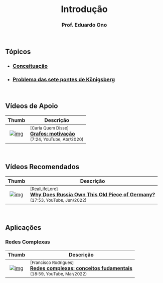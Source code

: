 
<h1 align="center">Introdução</h1>

<h3 align="center">Prof. Eduardo Ono</h3>

<br>

## Tópicos

* ### [Conceituação](./conceituacao.ipynb)

* ### [Problema das sete pontes de Königsberg](./problema-das-sete-pontes-de-konigsberg.ipynb)

<br>

## Vídeos de Apoio

| Thumb | Descrição |
| :-: | --- |
| [![img](https://img.youtube.com/vi/cTDolIbWrnc/default.jpg)](https://www.youtube.com/watch?v=cTDolIbWrnc) | <sup>[Carla Quem Disse]</sup><br>[__Grafos: motivação__](https://www.youtube.com/watch?v=cTDolIbWrnc)<br><sub>(7:24, YouTube, Abr/2020)</sub>

&nbsp;

## Vídeos Recomendados

| Thumb | Descrição |
| :-: | --- |
| [![img](https://img.youtube.com/vi/b2f9Zf-MDtU/default.jpg)](https://www.youtube.com/watch?v=b2f9Zf-MDtU) | <sup>[RealLifeLore]</sup><br>[__Why Does Russia Own This Old Piece of Germany?__](https://www.youtube.com/watch?v=b2f9Zf-MDtU)<br><sub>(17:53, YouTube, Jun/2022)</sub>

&nbsp;

## Aplicações

### Redes Complexas

| Thumb | Descrição |
| :-: | --- |
| [![img](https://img.youtube.com/vi/QKzZba-G1v4/default.jpg)](https://www.youtube.com/watch?v=QKzZba-G1v4) | <sup>[Francisco Rodrigues]</sup><br>[__Redes complexas: conceitos fudamentais__](https://www.youtube.com/watch?v=QKzZba-G1v4)<br><sub>(18:59, YouTube, Mar/2022)</sub>

&nbsp;
